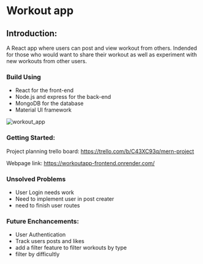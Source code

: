 # Workout app

## Introduction:

A React app where users can post and view workout from others. Indended for those who would want to share their workout
as well as experiment with new workouts from other users. 

### Build Using
- React for the front-end
- Node.js and express for the back-end
- MongoDB for the database
- Material UI framework


![workout_app](https://user-images.githubusercontent.com/110195671/216218549-a93de0a7-73a8-4c55-be38-2e09256ad319.JPG)


### Getting Started:
Project planning trello board: https://trello.com/b/C43XC93q/mern-project

Webpage link: https://workoutapp-frontend.onrender.com/

### Unsolved Problems
- User Login needs work
- Need to implement user in post creater
- need to finish user routes



### Future Enchancements:
- User Authentication
- Track users posts and likes
- add a filter feature to filter workouts by type
- filter by difficultly 

